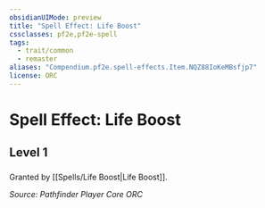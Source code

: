 ```yaml
---
obsidianUIMode: preview
title: "Spell Effect: Life Boost"
cssclasses: pf2e,pf2e-spell
tags:
  - trait/common
  - remaster
aliases: "Compendium.pf2e.spell-effects.Item.NQZ88IoKeMBsfjp7"
license: ORC
---
```

# Spell Effect: Life Boost
## Level 1
### 






Granted by [[Spells/Life Boost|Life Boost]].

*Source: Pathfinder Player Core*
*ORC*